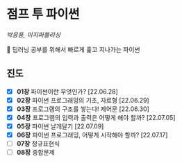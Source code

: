 # 점프 투 파이썬
*박응용, 이지퍼블리싱*

🐍 딥러닝 공부를 위해서 빠르게 훑고 지나가는 파이썬
## 진도
- [x]  **01장** 파이썬이란 무엇인가? [22.06.28]
- [x]  **02장** 파이썬 프로그래밍의 기초, 자료형 [22.06.29]
- [x]  **03장** 프로그램의 구조를 쌓는다! 제어문 [22.06.30]
- [x]  **04장** 프로그램의 입력과 출력은 어떻게 해야 할까? [22.07.05]
- [x]  **05장** 파이썬 날개달기 [22.07.09]
- [x]  **06장** 파이썬 프로그래밍, 어떻게 시작해야 할까? [22.07.17]
- [ ]  **07장** 정규표현식
- [ ]  **08장** 종합문제